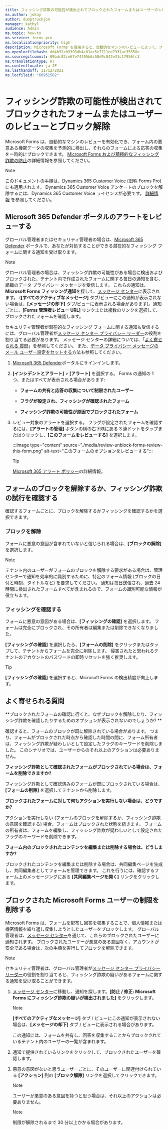 ```yaml
---
title: フィッシング詐欺の可能性が検出されてブロックされたフォームまたはユーザーのレビューとブロック解除
ms.author: jokay
author: dumptruckjon
manager: kathyl
audience: Admin
ms.topic: how-to
ms.service: forms-pro
ms.localizationpriority: high
description: Microsoft Forms を使用すると、自動的なマシンのレビューによって、フォームやアンケートにおける悪意のある機密データ収集を予測的に検出できます。 グローバル管理者またはセキュリティ管理者の場合は、Microsoft 365 管理センター にログインして、フィッシングや悪意のある可能性がある場合に検出およびブロックされたフォームを確認し、ブロックを解除できます。
ms.openlocfilehash: dd4b92c09393db4c81ac5e7711ee7331ac35558e
ms.sourcegitcommit: 09bdc82ce67e74495b6c58d9c842e31c17956fc3
ms.translationtype: HT
ms.contentlocale: ja-JP
ms.lasthandoff: 11/12/2021
ms.locfileid: "60951582"
---
```

# <a name="review-and-unblock-forms-or-users-detected-and-blocked-for-potential-phishing"></a>フィッシング詐欺の可能性が検出されてブロックされたフォームまたはユーザーのレビューとブロック解除

Microsoft Forms は、自動的なマシンのレビューを有効化でき、フォーム内の悪意ある機密データの収集を予測的に検出し、それらのフォームによる応答の収集を一時的にブロックできます。 [Microsoft Forms および積極的なフィッシング詐欺の防止](https://support.microsoft.com/office/microsoft-forms-and-proactive-phishing-prevention-b3950a20-296d-4e8e-96f5-594ced998a90)の詳細情報を参照してください。

>[!Note]
>このドキュメントの手順は、[Dynamics 365 Customer Voice](https://go.microsoft.com/fwlink/p?linkid=2128500) (旧称 Forms Pro) にも適用されます。 Dynamics 365 Customer Voice アンケートのブロックを解除するには、Dynamics 365 Customer Voice ライセンスが必要です。 [詳細情報](/dynamics365/customer-voice/help-hub) を参照してください。

## <a name="review-alerts-in-the-microsoft-365-defender-portal"></a>Microsoft 365 Defender ポータルのアラートをレビューする

グローバル管理者またはセキュリティ管理者の場合は、[Microsoft 365 Defender](https://security.microsoft.com/) ポータルで、あなたが対処することができる潜在的なフィッシング フォームに関する通知を受け取ります。

>[!Note]
> グローバル管理者の場合は、フィッシング詐欺の可能性がある場合に検出およびブロックされた、テナント内で作成されたフォームに関する毎日の通知を含む、組織のデータ プライバシー メッセージを受信します。 これらの通知は、**Microsoft Forms フィッシング通知**を探して、[メッセージ センター](https://admin.microsoft.com/AdminPortal/Home#/MessageCenter)に表示されます。 (**[すべてのアクティブなメッセージ]** タブ/ビューにこの通知が表示されない場合は、**[メッセージの却下]** タブ/ビューに表示される場合があります)。通知ごとに、**[Forms 管理者レビュー URL]** リンクまたは複数のリンクを選択して、ブロックされたフォームを確認します。  
  
セキュリティ管理者が潜在的なフィッシング フォームに関する通知も受信するには、グローバル管理者が[メッセージ センター プライバシー リーダー](/azure/active-directory/roles/permissions-reference#message-center-privacy-reader)の役割を割り当てる必要があります。 メッセージ センターの詳細については、「[よく寄せられる 質問](/microsoft-365/admin/manage/message-center)」を参照してください。 また、[データ プライバシー メッセージのメール ユーザー設定をセットする](/microsoft-365/admin/manage/message-center#preferences)方法も参照してください。

1.  [Microsoft 365 Defender](https://security.microsoft.com/)ポータルにサインインします。

2.  **[インシデントとアラート]** \> **[アラート]** を選択する。 Forms の通知の 1 つ、またはすべてが表示される場合があります:
    
      - **フォームの共有と応答の収集について制限されたユーザー**
    
      - **フラグが設定され、フィッシングが確認されたフォーム**
    
      - **フィッシング詐欺の可能性が原因でブロックされたフォーム**

3.  レビュー対象のアラートを選択する。 フラグが設定されたフォームを確認するには、**[アラートの管理]** ボタンの横の右下隅にある 3 連ドットをタップまたはクリックし、**[このフォームをレビューする]** を選択します。
 
    :::image type="content" source="./media/review-unblock-forms-review-this-form.png" alt-text="このフォームのオプションをレビューする":::

    >[!Tip]
    >[Microsoft 365 アラート ポリシー](/microsoft-365/compliance/alert-policies)の詳細情報。

## <a name="unblock-a-form-or-confirm-its-phishing-attempt"></a>フォームのブロックを解除するか、フィッシング詐欺の試行を確認する

確認するフォームごとに、ブロックを解除するかフィッシングを確認するかを選択できます。

### <a name="unblock"></a>ブロックを解除

フォームに悪意の意図が含まれていないと信じられる場合は、**[ブロックの解除]** を選択します。

>[!Note]
>テナント内のユーザーがフォームのブロックを解除する要求がある場合は、管理センターで通知を効率的に識別するために、特定のフォーム情報 (ブロックの日付と時刻、タイトルなど) を要求してください。 通知は毎日送信され、過去 24 時間に検出されたフォームすべてが含まれるので、フォームの識別可能な情報が役立ちます。

### <a name="confirm-phishing"></a>フィッシングを確認する

フォームに悪意の意図がある場合は、**[フィッシングの確認]** を選択します。 フォームは完全にブロックされ、その所有者は編集または削除できなくなりました。

**[フィッシングの確認]** を選択したら、**[フォームの削除]** をクリックまたはタップして、テナントからフォームを完全に削除します。 侵害されたと思われるテナントのアカウントのパスワードの即時リセットを強く推奨します。

>[!Tip]
>**[フィッシングの確認]** を選択すると、Microsoft Forms の検出精度が向上します。 

## <a name="commonly-asked-questions"></a>よく寄せられる質問

**ブロックされたフォームの確認に行くと、なぜブロックを解除したり、フィッシング詐欺を確認したりするためのオプションが表示されないのでしょうか? **

確認すると、フォームのブロックが既に解除されている場合があります。 つまり、フォームがブロックされた時点から確認した時間の間に、フォーム所有者は、フィッシング詐欺が疑わしいとして設定したフラグのキーワードを削除しました。 このシナリオでは、ユーザーからのそれ以上のアクションは必要ありません。

**フィッシング詐欺として確認されたフォームがブロックされている場合は、フォームを削除できますか?**

フィッシング詐欺として確認済みのフォームが既にブロックされている場合は、**[フォームの削除]** を選択してテナントから削除します。

**ブロックされたフォームに対して何もアクションを実行しない場合は、どうですか?**

アクションを実行しない (フォームのブロックを解除するか、フィッシング詐欺の意図を確認する) 場合、フォームはブロックされた状態を続きます。 フォームの所有者は、フォームを編集し、フィッシング詐欺が疑わしいとして設定されたフラグのキーワードを削除できます。

**フォーム内のブロックされたコンテンツを編集または削除する場合は、どうしますか?**

ブロックされたコンテンツを編集または削除する場合は、共同編集ページを生成し、共同編集者としてフォームを管理できます。 これを行うには、確認するフォーム上のメッセージングにある **[共同編集ページを開く]** リンクをクリックします。

## <a name="remove-restrictions-for-blocked-microsoft-forms-users"></a>ブロックされた Microsoft Forms ユーザーの制限を削除する

Microsoft Forms は、フォームを配布し回答を収集することで、個人情報または機密情報を繰り返し収集しようとしたユーザーをブロックします。 グローバル管理者は、[メッセージ センター](https://admin.microsoft.com/AdminPortal/Home#/MessageCenter)を通じて、これらのブロックされたユーザーに通知されます。 ブロックされたユーザーが悪意のある意図なく、アカウントが安全である場合は、次の手順を実行してブロックを解除できます。

>[!Note]
>セキュリティ管理者は、グローバル管理者が[メッセージ センター プライバシー リーダー](/azure/active-directory/roles/permissions-reference#message-center-privacy-reader)の役割を割り当てると、フィッシング詐欺の疑いがあるフォームに関する通知を受け取ることができます。

1.  [メッセージ センター](https://admin.microsoft.com/AdminPortal/Home#/MessageCenter)に移動し、通知を探します。**[防止 / 修正: Microsoft Forms にフィッシング詐欺の疑いが検出されました]** をクリックします。

    >[!Note]
    >**[すべてのアクティブなメッセージ]** タブ / ビューにこの通知が表示されない場合は、**[メッセージの却下]** タブ / ビューに表示される場合があります。
 
    この通知には、フォームを共有し、回答を収集することからブロックされているテナント内のユーザーの一覧が含まれます。

2.  通知で提供されているリンクをクリックして、ブロックされたユーザーを確認します。

3.  悪意の意図がないと思うユーザーごとに、そのユーザーに関連付けられている **[アクション]** 列の **[ブロック解除]** リンクを選択してクリックできます。

    >[!Note]
    >ユーザーが悪意のある意図を持つと思う場合は、それ以上のアクションは必要ありません。

    >[!Note]
    >制限が解除されるまで 30 分以上かかる場合があります。

